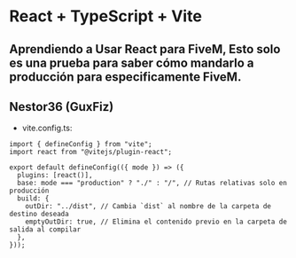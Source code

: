 # React + TypeScript + Vite

## Aprendiendo a Usar React para FiveM, Esto solo es una prueba para saber cómo mandarlo a producción para especificamente FiveM.

## Nestor36 (GuxFiz)

- vite.config.ts:

```
import { defineConfig } from "vite";
import react from "@vitejs/plugin-react";

export default defineConfig(({ mode }) => ({
  plugins: [react()],
  base: mode === "production" ? "./" : "/", // Rutas relativas solo en producción
  build: {
    outDir: "../dist", // Cambia `dist` al nombre de la carpeta de destino deseada
    emptyOutDir: true, // Elimina el contenido previo en la carpeta de salida al compilar
  },
}));

```
